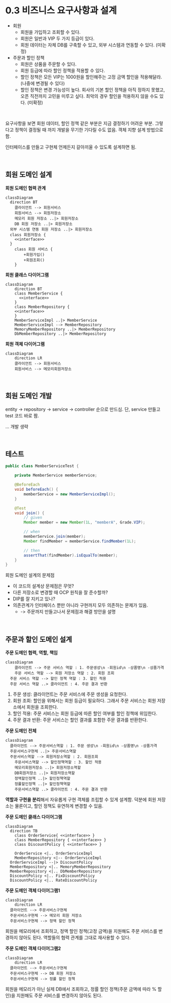 # 0.3 비즈니스 요구사항과 설계

- 회원
  - 회원을 가입하고 조회할 수 있다.
  - 회원은 일반과 VIP 두 가지 등급이 있다.
  - 회원 데이터는 자체 DB를 구축할 수 있고, 외부 시스템과 연동할 수 있다. (미확정)
- 주문과 할인 정책
  - 회원은 상품을 주문할 수 있다.
  - 회원 등급에 따라 할인 정책을 적용할 수 있다.
  - 할인 정책은 모든 VIP는 1000원을 할인해주는 고정 금액 할인을 적용해달라. (나중에 변경될 수 있다)
  - 할인 정책은 변경 가능성이 높다. 회사의 기본 할인 정책을 아직 정하지 못했고, 오픈 직전까지 고민을 미루고 싶다. 최악의 경우 할인을 적용하지 않을 수도 있다. (미확정)

<br/>

요구사항을 보면 회원 데이터, 할인 정책 같은 부분은 지금 결정하기 어려운 부분. 그렇다고 정책이 결정될 때 까지 개발을 무기한 기다릴 수도 없음. 객체 지향 설계 방법으로 함.

인터페이스를 만들고 구현체 언제든지 갈아끼울 수 있도록 설계하면 됨.

<br/>

## 회원 도메인 설계

**회원 도메인 협력 관계**

```mermaid
classDiagram
  direction BT
	클라이언트 --> 회원서비스
	회원서비스 --> 회원저장소
	메모리 회원 저장소 ..|> 회원저장소
	DB 회원 저장소 ..|> 회원저장소
  외부 시스템 연동 회원 저장소 ..|> 회원저장소
  class 회원저장소 {
    <<interface>>
  }
	class 회원 서비스 {
		+회원가입()
		+회원조회()
	}
```

**회원 클래스 다이어그램**

```mermaid
classDiagram
	direction BT
	class MemberService {
	  <<interface>>
	}
	class MemberRepository {
    <<interface>>
	}
	MemberServiceImpl ..|> MemberService
	MemberServiceImpl --> MemberRepository
	MemoryMemberRepository ..|> MemberRepository
	DbMemberRepository ..|> MemberRepository
```

**회원 객체 다이어그램**

```mermaid
classDiagram
	direction LR
	클라이언트 --> 회원서비스
	회원서비스 --> 메모리회원저장소
```

<br/>

## 회원 도메인 개발

entity -> repository -> service -> controller 순으로 만드심. 단, service 만들고 test 코드 바로 짬.

… 개발 생략

<br/>

## 테스트

```java
public class MemberServiceTest {

    private MemberService memberService;

    @BeforeEach
    void beforeEach() {
        memberService = new MemberServiceImpl();
    }

    @Test
    void join() {
        // given
        Member member = new Member(1L, "memberA", Grade.VIP);

        // when
        memberService.join(member);
        Member findMember = memberService.findMember(1L);

        // then
        assertThat(findMember).isEqualTo(member);
    }
}
```

회원 도메인 설계의 문제점

- 이 코드의 설계상 문제점은 무엇?
- 다른 저장소로 변경할 때 OCP 원칙을 잘 준수할까?
- DIP를 잘 지키고 있나?
- 의존관계가 인터페이스 뿐만 아니라 구현까지 모두 의존하는 문제가 있음.
  - -> 주문까지 만들고나서 문제점과 해결 방안을 설명

<br/>

## 주문과 할인 도메인 설계

**주문 도메인 협력, 역할, 책임**

```mermaid
classDiagram
	클라이언트 --> 주문 서비스 역할 : 1. 주문생성\n -회원id\n -상품명\n -상품가격
	주문 서비스 역할 --> 회원 저장소 역할 : 2. 회원 조회
  주문 서비스 역할 --> 할인 정책 역할 : 3. 할인 적용
  주문 서비스 역할 ..> 클라이언트 : 4. 주문 결과 반환
```

1. 주문 생성: 클라이언트는 주문 서비스에 주문 생성을 요청한다.
2. 회원 조회: 할인을 위해서는 회원 등급이 필요하다. 그래서 주문 서비스는 회원 저장소에서 회원을 조회한다.
3. 할인 적용: 주문 서비스는 회원 등급에 따른 할인 여부를 할인 정책에 위임한다.
4. 주문 결과 반환: 주문 서비스는 할인 결과를 포함한 주문 결과를 반환한다.

**주문 도메인 전체**

```mermaid
classDiagram
  클라이언트 --> 주문서비스역할 : 1. 주문 생성\n -회원id\n -상품명\n -상품가격
  주문서비스구현체 ..|> 주문서비스역할
  주문서비스역할 --> 회원저장소역할 : 2. 회원조회
	주문서비스역할 --> 할인정책역할 : 3. 할인 적용
	메모리회원저장소 ..|> 회원저장소역할
	DB회원저장소 ..|> 회원저장소역할
	정액할인정책 ..|> 할인정책역할
	정률할인정책 ..|> 할인정책역할
	주문서비스역할 ..> 클라이언트 : 4. 주문 결과 반환
```

**역할과 구현을 분리**해서 자유롭게 구현 객체를 조립할 수 있게 설계함. 덕분에 회원 저장소는 물론이고, 할인 정책도 유연하게 변경할 수 있음.

**주문 도메인 클래스 다이어그램**

```mermaid
classDiagram
  direction TB
	class OrderService{ <<interface>> }
	class MemberRepository { <<interface>> }
	class DiscountPolicy { <<interface>> }
	
	OrderService <|.. OrderServiceImpl
	MemberRepository <|-- OrderServiceImpl
  OrderServiceImpl --|> DiscountPolicy
  MemberRepository <|.. MemoryMemberRepository
  MemberRepository <|.. DbMemberRepository
  DiscountPolicy <|.. FixDiscountPolicy
  DiscountPolicy <|.. RateDiscountPolicy
```

**주문 도메인 객체 다이어그램1**

```mermaid
classDiagram
	direction LR
  클라이언트 --> 주문서비스구현체
  주문서비스구현체 --> 메모리 회원 저장소
  주문서비스구현체 --> 정액 할인 정책
```

회원을 메모리에서 조회하고, 정액 할인 정책(고정 금액)을 지원해도 주문 서비스를 변경하지 않아도 된다. 역할들의 협력 관계를 그대로 재사용할 수 있다.

**주문 도메인 객체 다이어그램2**

```mermaid
classDiagram
	direction LR
  클라이언트 --> 주문서비스구현체
  주문서비스구현체 --> DB 회원 저장소
  주문서비스구현체 --> 정률 할인 정책
```

회원을 메모리가 아닌 실제 DB에서 조회하고, 정률 할인 정책(주문 금액에 따라 % 할인)을 지원해도 주문 서비스를 변경하지 않아도 된다.
